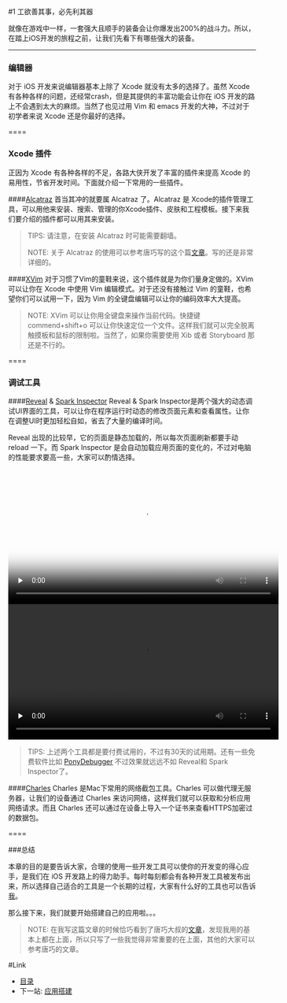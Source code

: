 #1 工欲善其事，必先利其器

就像在游戏中一样，一套强大且顺手的装备会让你爆发出200%的战斗力。所以，在踏上iOS开发的旅程之前，让我们先看下有哪些强大的装备。

------

### 编辑器
 对于 iOS 开发来说编辑器基本上除了 Xcode 就没有太多的选择了。虽然 Xcode 有各种各样的问题，还经常crash，但是其提供的丰富功能会让你在 iOS 开发的路上不会遇到太大的麻烦。当然了也见过用 Vim 和 emacs 
开发的大神，不过对于初学者来说 Xcode 还是你最好的选择。

====
 
### Xcode 插件
正因为 Xcode 有各种各样的不足，各路大侠开发了丰富的插件来提高 Xcode 的易用性，节省开发时间。下面就介绍一下常用的一些插件。

####[Alcatraz](http://alcatraz.io/)
首当其冲的就要属 Alcatraz 了。Alcatraz 是 Xcode的插件管理工具，可以用他来安装、搜索、管理的你Xcode插件、皮肤和工程模板。接下来我们要介绍的插件都可以用其来安装。

>
> TIPS: 请注意，在安装 Alcatraz 时可能需要翻墙。
>
> NOTE: 关于 Alcatraz 的使用可以参考唐巧写的这个篇[文章](http://blog.devtang.com/blog/2014/03/05/use-alcatraz-to-manage-xcode-plugins/)。写的还是非常详细的。
>

####[XVim](https://github.com/JugglerShu/XVim)
对于习惯了Vim的童鞋来说，这个插件就是为你们量身定做的。XVim 可以让你在 Xcode 中使用 Vim 编辑模式。对于还没有接触过 Vim 的童鞋，也希望你们可以试用一下，因为 Vim 的全键盘编辑可以让你的编码效率大大提高。

>
> NOTE: XVim 可以让你用全键盘来操作当前代码。快捷键 commend+shift+o 可以让你快速定位一个文件。这样我们就可以完全脱离触摸板和鼠标的限制啦。当然了，如果你需要使用 Xib 或者 Storyboard 那还是不行的。
>

====

### 调试工具

####[Reveal](http://revealapp.com/) & [Spark Inspector](http://sparkinspector.com/)
Reveal & Spark Inspector是两个强大的动态调试UI界面的工具，可以让你在程序运行时动态的修改页面元素和查看属性。让你在调整UI时更加轻松自如，省去了大量的编译时间。

Reveal 出现的比较早，它的页面是静态加载的，所以每次页面刷新都要手动 reload 一下。而 Spark Inspector 是会自动加载应用页面的变化的，不过对电脑的性能要求要高一些，大家可以酌情选择。

<video height=auto width=550 controls="controls" preload="none" poster="http://revealapp.com/video/Reveal.jpg">
					<source src="http://revealapp.com/video/Reveal.mp4" type="video/mp4">
					<source src="http://revealapp.com/video/Reveal.webm" type="video/webm">
					<p align="center">Reveal</p>
</video>
				
<video height=auto width=550 controls="controls" preload="none" poster="">
					<source src="http://static.sparkinspector.com/videos/views.mov">
					<p align="center">Spark Inspector</p>
</video>

>
> TIPS: 上述两个工具都是要付费试用的，不过有30天的试用期。还有一些免费软件比如 [PonyDebugger](https://github.com/square/PonyDebugger) 不过效果就远远不如 Reveal和 Spark Inspector了。
>


####[Charles](http://www.charlesproxy.com)
Charles 是Mac下常用的网络截包工具。Charles 可以做代理无服务器，让我们的设备通过 Charles 来访问网络，这样我们就可以获取和分析应用网络请求。而且 Charles 还可以通过在设备上导入一个证书来查看HTTPS加密过的数据包。

====

###总结


本章的目的是要告诉大家，合理的使用一些开发工具可以使你的开发变的得心应手，是我们在 iOS 开发路上的得力助手。每时每刻都会有各种开发工具被发布出来，所以选择自己适合的工具是一个长期的过程，大家有什么好的工具也可以告诉[我](Mailto:liuyanhp@gmail.com)。

那么接下来，我们就要开始搭建自己的应用啦。。。

>
> NOTE: 在我写这篇文章的时候恰巧看到了唐巧大叔的[文章](http://blog.devtang.com/blog/2014/06/29/ios-dev-tools/)，发现我用的基本上都在上面，所以只写了一些我觉得非常重要的在上面，其他的大家可以参考唐巧的文章。
>

#Link
- [目录](preface.md)
- 下一站: [应用搭建](02.md)